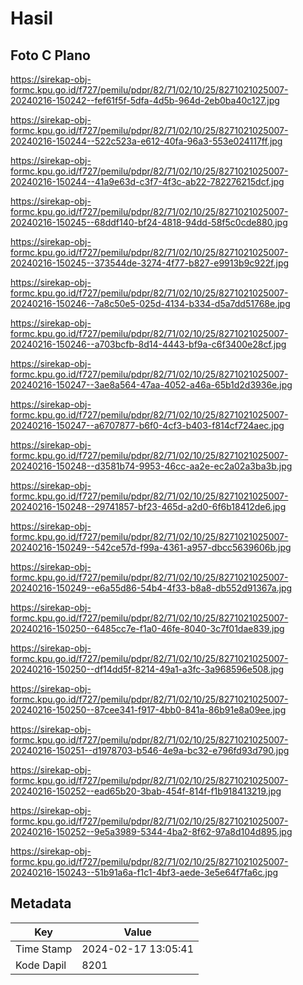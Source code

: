 # Hasil

## Foto C Plano

https://sirekap-obj-formc.kpu.go.id/f727/pemilu/pdpr/82/71/02/10/25/8271021025007-20240216-150242--fef61f5f-5dfa-4d5b-964d-2eb0ba40c127.jpg

https://sirekap-obj-formc.kpu.go.id/f727/pemilu/pdpr/82/71/02/10/25/8271021025007-20240216-150244--522c523a-e612-40fa-96a3-553e024117ff.jpg

https://sirekap-obj-formc.kpu.go.id/f727/pemilu/pdpr/82/71/02/10/25/8271021025007-20240216-150244--41a9e63d-c3f7-4f3c-ab22-782276215dcf.jpg

https://sirekap-obj-formc.kpu.go.id/f727/pemilu/pdpr/82/71/02/10/25/8271021025007-20240216-150245--68ddf140-bf24-4818-94dd-58f5c0cde880.jpg

https://sirekap-obj-formc.kpu.go.id/f727/pemilu/pdpr/82/71/02/10/25/8271021025007-20240216-150245--373544de-3274-4f77-b827-e9913b9c922f.jpg

https://sirekap-obj-formc.kpu.go.id/f727/pemilu/pdpr/82/71/02/10/25/8271021025007-20240216-150246--7a8c50e5-025d-4134-b334-d5a7dd51768e.jpg

https://sirekap-obj-formc.kpu.go.id/f727/pemilu/pdpr/82/71/02/10/25/8271021025007-20240216-150246--a703bcfb-8d14-4443-bf9a-c6f3400e28cf.jpg

https://sirekap-obj-formc.kpu.go.id/f727/pemilu/pdpr/82/71/02/10/25/8271021025007-20240216-150247--3ae8a564-47aa-4052-a46a-65b1d2d3936e.jpg

https://sirekap-obj-formc.kpu.go.id/f727/pemilu/pdpr/82/71/02/10/25/8271021025007-20240216-150247--a6707877-b6f0-4cf3-b403-f814cf724aec.jpg

https://sirekap-obj-formc.kpu.go.id/f727/pemilu/pdpr/82/71/02/10/25/8271021025007-20240216-150248--d3581b74-9953-46cc-aa2e-ec2a02a3ba3b.jpg

https://sirekap-obj-formc.kpu.go.id/f727/pemilu/pdpr/82/71/02/10/25/8271021025007-20240216-150248--29741857-bf23-465d-a2d0-6f6b18412de6.jpg

https://sirekap-obj-formc.kpu.go.id/f727/pemilu/pdpr/82/71/02/10/25/8271021025007-20240216-150249--542ce57d-f99a-4361-a957-dbcc5639606b.jpg

https://sirekap-obj-formc.kpu.go.id/f727/pemilu/pdpr/82/71/02/10/25/8271021025007-20240216-150249--e6a55d86-54b4-4f33-b8a8-db552d91367a.jpg

https://sirekap-obj-formc.kpu.go.id/f727/pemilu/pdpr/82/71/02/10/25/8271021025007-20240216-150250--6485cc7e-f1a0-46fe-8040-3c7f01dae839.jpg

https://sirekap-obj-formc.kpu.go.id/f727/pemilu/pdpr/82/71/02/10/25/8271021025007-20240216-150250--df14dd5f-8214-49a1-a3fc-3a968596e508.jpg

https://sirekap-obj-formc.kpu.go.id/f727/pemilu/pdpr/82/71/02/10/25/8271021025007-20240216-150250--87cee341-f917-4bb0-841a-86b91e8a09ee.jpg

https://sirekap-obj-formc.kpu.go.id/f727/pemilu/pdpr/82/71/02/10/25/8271021025007-20240216-150251--d1978703-b546-4e9a-bc32-e796fd93d790.jpg

https://sirekap-obj-formc.kpu.go.id/f727/pemilu/pdpr/82/71/02/10/25/8271021025007-20240216-150252--ead65b20-3bab-454f-814f-f1b918413219.jpg

https://sirekap-obj-formc.kpu.go.id/f727/pemilu/pdpr/82/71/02/10/25/8271021025007-20240216-150252--9e5a3989-5344-4ba2-8f62-97a8d104d895.jpg

https://sirekap-obj-formc.kpu.go.id/f727/pemilu/pdpr/82/71/02/10/25/8271021025007-20240216-150243--51b91a6a-f1c1-4bf3-aede-3e5e64f7fa6c.jpg


## Metadata

| Key        | Value               |
| ---------- | ------------------- |
| Time Stamp | 2024-02-17 13:05:41 |
| Kode Dapil | 8201                |



